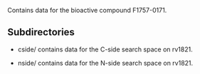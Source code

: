 Contains data for the bioactive compound F1757-0171.

## Subdirectories

- cside/ contains data for the C-side search space on rv1821.

- nside/ contains data for the N-side search space on rv1821.

